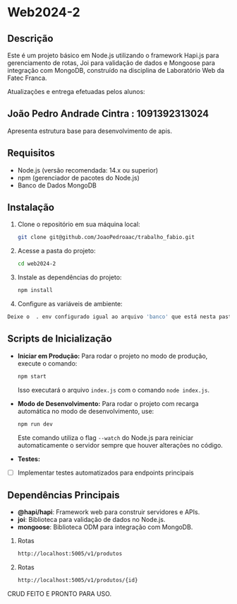 # Web2024-2

## Descrição

Este é um projeto básico em Node.js utilizando o framework Hapi.js para gerenciamento de rotas, Joi para validação de dados e Mongoose para integração com MongoDB, construído na disciplina de Laboratório Web da Fatec Franca.

Atualizações e entrega efetuadas pelos alunos:

## João Pedro Andrade Cintra : 1091392313024

Apresenta estrutura base para desenvolvimento de apis.

## Requisitos

- Node.js (versão recomendada: 14.x ou superior)
- npm (gerenciador de pacotes do Node.js)
- Banco de Dados MongoDB

## Instalação

1. Clone o repositório em sua máquina local:
   ```bash
   git clone git@github.com/JoaoPedroaac/trabalho_fabio.git

   ```
2. Acesse a pasta do projeto:
   ```bash
   cd web2024-2
   ```
3. Instale as dependências do projeto:
   ```bash
   npm install
   ```
4. Configure as variáveis de ambiente:
```bash
Deixe o  . env configurado igual ao arquivo 'banco' que está nesta pasta.
   ```
## Scripts de Inicialização

- **Iniciar em Produção:**
  Para rodar o projeto no modo de produção, execute o comando:
  ```bash
  npm start
  ```
  Isso executará o arquivo `index.js` com o comando `node index.js`.

- **Modo de Desenvolvimento:**
  Para rodar o projeto com recarga automática no modo de desenvolvimento, use:
  ```bash
  npm run dev
  ```
  Este comando utiliza o flag `--watch` do Node.js para reiniciar automaticamente o servidor sempre que houver alterações no código.

- **Testes:**
- [ ] Implementar testes automatizados para endpoints principais

## Dependências Principais

- **@hapi/hapi**: Framework web para construir servidores e APIs.
- **joi**: Biblioteca para validação de dados no Node.js.
- **mongoose**: Biblioteca ODM para integração com MongoDB. 

1. Rotas
   ```bash
   http://localhost:5005/v1/produtos

   ```
1. Rotas
   ```bash
   http://localhost:5005/v1/produtos/{id}

   ```

CRUD FEITO E PRONTO PARA USO.
